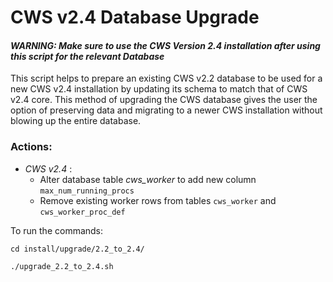# CWS v2.4 Database Upgrade

#### _WARNING: Make sure to use the CWS Version 2.4 installation after using this script for the relevant Database_

This script helps to prepare an existing CWS v2.2 database to be used for a new CWS v2.4 installation by updating its schema to match that of CWS v2.4 core. This method of upgrading the CWS database gives the user the option of preserving data and migrating to a newer CWS installation without blowing up the entire database.

### Actions:

* *CWS v2.4* : 
  * Alter database table *cws_worker* to add new column `max_num_running_procs`
  * Remove existing worker rows from tables `cws_worker` and `cws_worker_proc_def`

To run the commands:


```
cd install/upgrade/2.2_to_2.4/
```

```
./upgrade_2.2_to_2.4.sh
```